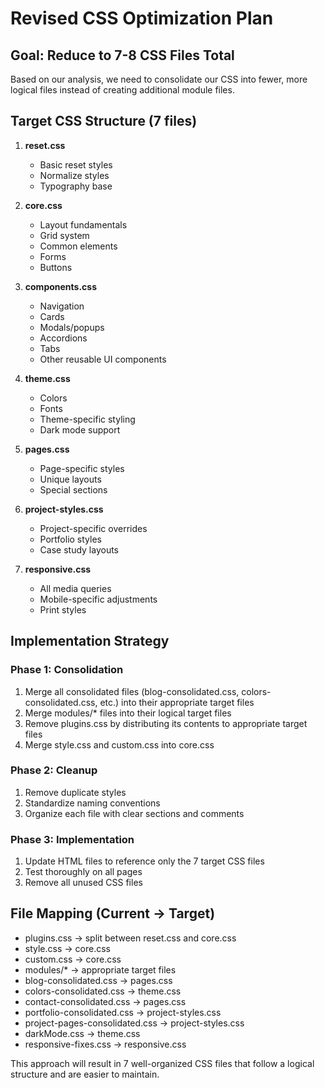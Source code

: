 # Revised CSS Optimization Plan

## Goal: Reduce to 7-8 CSS Files Total

Based on our analysis, we need to consolidate our CSS into fewer, more logical files instead of creating additional module files.

## Target CSS Structure (7 files)

1. **reset.css**
   - Basic reset styles
   - Normalize styles
   - Typography base

2. **core.css**
   - Layout fundamentals
   - Grid system
   - Common elements
   - Forms
   - Buttons

3. **components.css**
   - Navigation
   - Cards
   - Modals/popups
   - Accordions
   - Tabs
   - Other reusable UI components

4. **theme.css**
   - Colors
   - Fonts
   - Theme-specific styling
   - Dark mode support

5. **pages.css**
   - Page-specific styles
   - Unique layouts
   - Special sections

6. **project-styles.css**
   - Project-specific overrides
   - Portfolio styles
   - Case study layouts

7. **responsive.css**
   - All media queries
   - Mobile-specific adjustments
   - Print styles

## Implementation Strategy

### Phase 1: Consolidation
1. Merge all consolidated files (blog-consolidated.css, colors-consolidated.css, etc.) into their appropriate target files
2. Merge modules/* files into their logical target files
3. Remove plugins.css by distributing its contents to appropriate target files
4. Merge style.css and custom.css into core.css

### Phase 2: Cleanup
1. Remove duplicate styles
2. Standardize naming conventions
3. Organize each file with clear sections and comments

### Phase 3: Implementation
1. Update HTML files to reference only the 7 target CSS files
2. Test thoroughly on all pages
3. Remove all unused CSS files

## File Mapping (Current → Target)

- plugins.css → split between reset.css and core.css
- style.css → core.css
- custom.css → core.css
- modules/* → appropriate target files
- blog-consolidated.css → pages.css
- colors-consolidated.css → theme.css
- contact-consolidated.css → pages.css
- portfolio-consolidated.css → project-styles.css
- project-pages-consolidated.css → project-styles.css
- darkMode.css → theme.css
- responsive-fixes.css → responsive.css

This approach will result in 7 well-organized CSS files that follow a logical structure and are easier to maintain.
